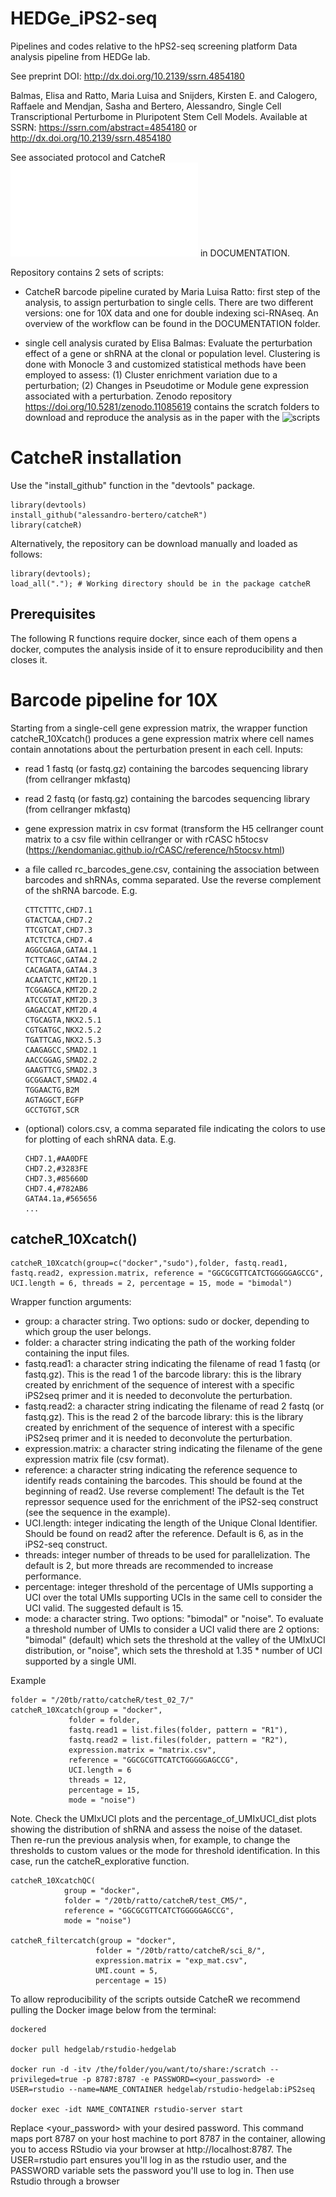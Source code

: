 # HEDGe_iPS2-seq
Pipelines and codes relative to the hPS2-seq screening platform
Data analysis pipeline from HEDGe lab. 

See preprint DOI: http://dx.doi.org/10.2139/ssrn.4854180

Balmas, Elisa and Ratto, Maria Luisa and Snijders, Kirsten E. and Calogero, Raffaele and Mendjan, Sasha and Bertero, Alessandro, Single Cell Transcriptional Perturbome in Pluripotent Stem Cell Models.
Available at SSRN: https://ssrn.com/abstract=4854180 or http://dx.doi.org/10.2139/ssrn.4854180

See associated protocol and CatcheR ![protocol](/DOCUMENTATION/catcheR.pdf) in DOCUMENTATION.

Repository contains 2 sets of scripts: 

- CatcheR barcode pipeline curated by Maria Luisa Ratto: first step of the analysis, to assign perturbation to single cells.
  There are two different versions: one for 10X data and one for double indexing sci-RNAseq. An overview of the workflow can be found in the DOCUMENTATION folder.
  
- single cell analysis curated by Elisa Balmas: Evaluate the perturbation effect of a gene or shRNA at the clonal or population level.
  Clustering is done with Monocle 3 and customized statistical methods have been employed to assess:
  (1) Cluster enrichment variation due to a perturbation; (2) Changes in Pseudotime or Module gene expression associated with a perturbation.
  Zenodo repository https://doi.org/10.5281/zenodo.11085619 contains the scratch folders to download and reproduce the analysis as in the paper with the ![scripts](
/single_cell_analysis)

# CatcheR installation
Use the "install_github" function in the "devtools" package.

    library(devtools) 
    install_github("alessandro-bertero/catcheR")
    library(catcheR)

Alternatively, the repository can be download manually and loaded as follows: 

    library(devtools);
    load_all("."); # Working directory should be in the package catcheR

## Prerequisites
The following R functions require docker, since each of them opens a docker, computes the analysis inside of it to ensure reproducibility and then closes it. 

# Barcode pipeline for 10X
Starting from a single-cell gene expression matrix, the wrapper function catcheR_10Xcatch() produces a gene expression matrix where cell names contain annotations about the perturbation present in each cell. 
Inputs:
- read 1 fastq (or fastq.gz) containing the barcodes sequencing library (from cellranger mkfastq)
- read 2 fastq (or fastq.gz) containing the barcodes sequencing library (from cellranger mkfastq)
- gene expression matrix in csv format (transform the H5 cellranger count matrix to a csv file within cellranger or with rCASC h5tocsv (https://kendomaniac.github.io/rCASC/reference/h5tocsv.html)
- a file called rc_barcodes_gene.csv, containing the association between barcodes and shRNAs, comma separated. Use the reverse complement of the shRNA barcode. E.g.
  
      CTTCTTTC,CHD7.1
      GTACTCAA,CHD7.2
      TTCGTCAT,CHD7.3
      ATCTCTCA,CHD7.4
      AGGCGAGA,GATA4.1
      TCTTCAGC,GATA4.2
      CACAGATA,GATA4.3
      ACAATCTC,KMT2D.1
      TCGGAGCA,KMT2D.2
      ATCCGTAT,KMT2D.3
      GAGACCAT,KMT2D.4
      CTGCAGTA,NKX2.5.1
      CGTGATGC,NKX2.5.2
      TGATTCAG,NKX2.5.3
      CAAGAGCC,SMAD2.1
      AACCGGAG,SMAD2.2
      GAAGTTCG,SMAD2.3
      GCGGAACT,SMAD2.4
      TGGAACTG,B2M
      AGTAGGCT,EGFP
      GCCTGTGT,SCR
- (optional) colors.csv, a comma separated file indicating the colors to use for plotting of each shRNA data. E.g.

      CHD7.1,#AA0DFE
      CHD7.2,#3283FE
      CHD7.3,#85660D
      CHD7.4,#782AB6
      GATA4.1a,#565656
      ...

## catcheR_10Xcatch()

    catcheR_10Xcatch(group=c("docker","sudo"),folder, fastq.read1, fastq.read2, expression.matrix, reference = "GGCGCGTTCATCTGGGGGAGCCG", UCI.length = 6, threads = 2, percentage = 15, mode = "bimodal")


Wrapper function arguments: 

  - group: a character string. Two options: sudo or docker, depending to which group the user belongs. 
  - folder: a character string indicating the path of the working folder containing the input files.
  - fastq.read1: a character string indicating the filename of read 1 fastq (or fastq.gz). This is the read 1 of the barcode library: this is the library created by enrichment of the sequence of interest with a specific iPS2seq primer and it is needed to deconvolute the perturbation. 
  - fastq.read2: a character string indicating the filename of read 2 fastq (or fastq.gz). This is the read 2 of the barcode library: this is the library created by enrichment of the sequence of interest with a specific iPS2seq primer and it is needed to deconvolute the perturbation. 
  - expression.matrix: a character string indicating the filename of the gene expression matrix file (csv format). 
  - reference: a character string indicating the reference sequence to identify reads containing the barcodes. This should be found at the beginning of read2. Use reverse complement! The default is the Tet repressor sequence used for the enrichment of the iPS2-seq construct (see the sequence in the example). 
  - UCI.length: integer indicating the length of the Unique Clonal Identifier. Should be found on read2 after the reference. Default is 6, as in the iPS2-seq construct.
  - threads: integer number of threads to be used for parallelization. The default is 2, but more threads are recommended to increase performance. 
  - percentage: integer threshold of the percentage of UMIs supporting a UCI over the total UMIs supporting UCIs in the same cell to consider the UCI valid. The suggested default is 15.
  - mode: a character string. Two options: "bimodal" or "noise". To evaluate a threshold number of UMIs to consider a UCI valid there are 2 options: "bimodal" (default) which sets the threshold at the valley of the UMIxUCI distribution, or "noise", which sets the threshold at 1.35 * number of UCI supported by a single UMI.

Example

    folder = "/20tb/ratto/catcheR/test_02_7/"
    catcheR_10Xcatch(group = "docker", 
                 folder = folder, 
                 fastq.read1 = list.files(folder, pattern = "R1"), 
                 fastq.read2 = list.files(folder, pattern = "R2"), 
                 expression.matrix = "matrix.csv", 
                 reference = "GGCGCGTTCATCTGGGGGAGCCG",
                 UCI.length = 6
                 threads = 12, 
                 percentage = 15,
                 mode = "noise")

Note. Check the UMIxUCI plots and the percentage_of_UMIxUCI_dist plots showing the distribution of shRNA and assess the noise of the dataset. Then re-run the previous analysis when, for example, to change the thresholds to custom values or the mode for threshold identification. In this case, run the catcheR_explorative function.

    catcheR_10XcatchQC(
                group = "docker", 
                folder = "/20tb/ratto/catcheR/test_CM5/", 
                reference = "GGCGCGTTCATCTGGGGGAGCCG", 
                mode = "noise")
                
    catcheR_filtercatch(group = "docker", 
                       folder = "/20tb/ratto/catcheR/sci_8/", 
                       expression.matrix = "exp_mat.csv", 
                       UMI.count = 5, 
                       percentage = 15)

To allow reproducibility of the scripts outside CatcheR we recommend pulling the Docker image below from the terminal:

    dockered

    docker pull hedgelab/rstudio-hedgelab

    docker run -d -itv /the/folder/you/want/to/share:/scratch --privileged=true -p 8787:8787 -e PASSWORD=<your_password> -e USER=rstudio --name=NAME_CONTAINER hedgelab/rstudio-hedgelab:iPS2seq

    docker exec -idt NAME_CONTAINER rstudio-server start

Replace <your_password> with your desired password. This command maps port 8787 on your host machine to port 8787 in the container, allowing you to access RStudio via your browser at http://localhost:8787. The USER=rstudio part ensures you'll log in as the rstudio user, and the PASSWORD variable sets the password you'll use to log in.
Then use Rstudio through a browser

